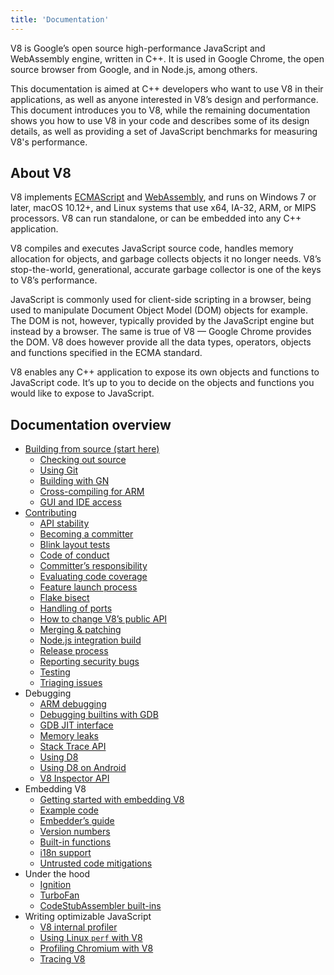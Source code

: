 ```yaml
---
title: 'Documentation'
---
```

V8 is Google’s open source high-performance JavaScript and WebAssembly engine, written in C++. It is used in Google Chrome, the open source browser from Google, and in Node.js, among others.

This documentation is aimed at C++ developers who want to use V8 in their applications, as well as anyone interested in V8’s design and performance. This document introduces you to V8, while the remaining documentation shows you how to use V8 in your code and describes some of its design details, as well as providing a set of JavaScript benchmarks for measuring V8's performance.

## About V8

V8 implements <a href="https://tc39.github.io/ecma262/">ECMAScript</a> and <a href="https://webassembly.github.io/spec/core/">WebAssembly</a>, and runs on Windows 7 or later, macOS 10.12+, and Linux systems that use x64, IA-32, ARM, or MIPS processors. V8 can run standalone, or can be embedded into any C++ application.

V8 compiles and executes JavaScript source code, handles memory allocation for objects, and garbage collects objects it no longer needs. V8’s stop-the-world, generational, accurate garbage collector is one of the keys to V8’s performance.

JavaScript is commonly used for client-side scripting in a browser, being used to manipulate Document Object Model (DOM) objects for example. The DOM is not, however, typically provided by the JavaScript engine but instead by a browser. The same is true of V8 — Google Chrome provides the DOM. V8 does however provide all the data types, operators, objects and functions specified in the ECMA standard.

V8 enables any C++ application to expose its own objects and functions to JavaScript code. It’s up to you to decide on the objects and functions you would like to expose to JavaScript.

## Documentation overview

- [Building from source (start here)](Building-from-Source)
    - [Checking out source](Checking-out-source)
    - [Using Git](Using-Git)
    - [Building with GN](Building-with-GN)
    - [Cross-compiling for ARM](Cross-compiling-for-ARM)
    - [GUI and IDE access](GUI-and-IDE-access)
- [Contributing](Contributing)
    - [API stability](API-stability)
    - [Becoming a committer](Becoming-a-committer)
    - [Blink layout tests](Blink-layout-tests)
    - [Code of conduct](Code-of-conduct)
    - [Committer’s responsibility](Committer's-responsibility)
    - [Evaluating code coverage](Evaluating-Code-Coverage)
    - [Feature launch process](Feature-Launch-Process)
    - [Flake bisect](Flake-bisect)
    - [Handling of ports](Handling-of-Ports)
    - [How to change V8’s public API](How-to-change-V8-public-API)
    - [Merging & patching](Merging-&-Patching)
    - [Node.js integration build](What-to-do-if-your-CL-broke-the-Node.js-integration-build)
    - [Release process](Release-Process)
    - [Reporting security bugs](Reporting-security-bugs)
    - [Testing](Testing)
    - [Triaging issues](Triaging-issues)
- Debugging
    - [ARM debugging](ARM-Debugging)
    - [Debugging builtins with GDB](Debugging-Builtins-with-GDB)
    - [GDB JIT interface](GDB-JIT-Interface)
    - [Memory leaks](Memory-Leaks)
    - [Stack Trace API](Stack-Trace-API)
    - [Using D8](Using-D8)
    - [Using D8 on Android](D8-on-Android)
    - [V8 Inspector API](Debugging-over-the-V8-Inspector-API)
- Embedding V8
    - [Getting started with embedding V8](Getting-Started-with-Embedding)
    - [Example code](Example-code)
    - [Embedder’s guide](Embedder's-Guide)
    - [Version numbers](Version-numbers)
    - [Built-in functions](Built-in-functions)
    - [i18n support](i18n-support)
    - [Untrusted code mitigations](Untrusted-code-mitigations)
- Under the hood
    - [Ignition](/docs/ignition)
    - [TurboFan](/docs/turbofan)
    - [CodeStubAssembler built-ins](/docs/csa-builtins)
- Writing optimizable JavaScript
    - [V8 internal profiler](/docs/profiler)
    - [Using Linux `perf` with V8](/docs/linux-perf)
    - [Profiling Chromium with V8](/docs/profiling-chromium)
    - [Tracing V8](/docs/tracing)
